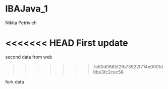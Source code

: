 # IBAJava_1
Nikita Petrivich

<<<<<<< HEAD
First update
=======
second data from web
>>>>>>> 7a60d0865f2fb73922f714e000fd0be3fc2cec58

fork data